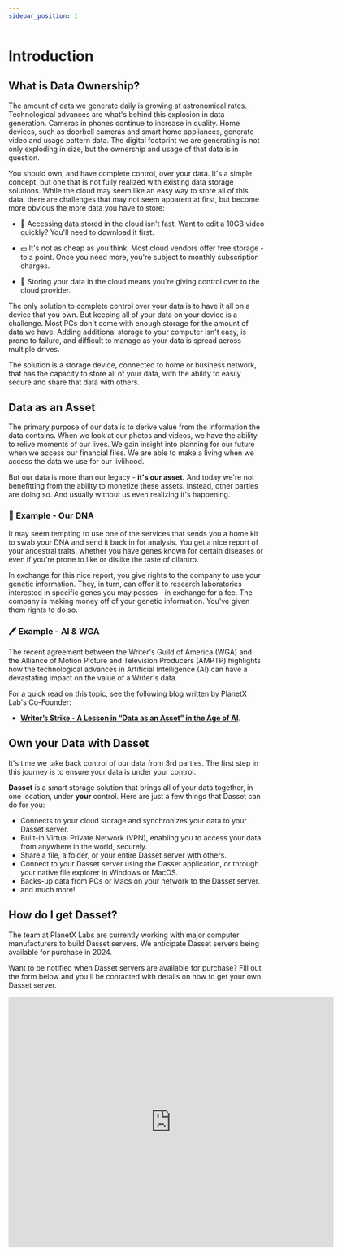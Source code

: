 ```yaml
---
sidebar_position: 1
---
```


# Introduction

## What is Data Ownership?

The amount of data we generate daily is growing at astronomical rates.  Technological
advances are what's behind this explosion in data generation.  Cameras in phones continue
to increase in quality.  Home devices, such as doorbell cameras and smart home appliances,
generate video and usage pattern data.  The digital footprint we are generating is not only
exploding in size, but the ownership and usage of that data is in question.

You should own, and have complete control, over your data.  It's a simple concept, but one
that is not fully realized with existing data storage solutions.  While the cloud may seem like
an easy way to store all of this data, there are challenges that may not seem apparent at first,
but become more obvious the more data you have to store:

* 🐢 Accessing data stored in the cloud isn't fast.  Want to edit a 10GB video quickly?  You'll 
   need to download it first. 

* 💵  It's not as cheap as you think.  Most cloud vendors offer free storage - to a point.  Once
   you need more, you're subject to monthly subscription charges.

* 🔐 Storing your data in the cloud means you're giving control over to the cloud provider.

The only solution to complete control over your data is to have it all on a device that you own.
But keeping all of your data on your device is a challenge.  Most PCs don't come with enough storage
for the amount of data we have.  Adding additional storage to your computer isn't easy, is prone
to failure, and difficult to manage as your data is spread across multiple drives.

The solution is a storage device, connected to home or business network, that has the capacity
to store all of your data, with the ability to easily secure and share that data with others.

## Data as an Asset

The primary purpose of our data is to derive value from the information the data contains.  When
we look at our photos and videos, we have the ability to relive moments of our lives.  We gain
insight into planning for our future when we access our financial files.  We are able to make a
living when we access the data we use for our livlihood.

But our data is more than our legacy - **it's our asset.**  And today we're not benefitting from the
ability to monetize these assets.  Instead, other parties are doing so.  And usually without us
even realizing it's happening.

### 🧬 Example - Our DNA 

It may seem tempting to use one of the services that sends you a home kit to swab your DNA and send it
back in for analysis.  You get a nice report of your ancestral traits, whether you have genes known
for certain diseases or even if you're prone to like or dislike the taste of cilantro.

In exchange for this nice report, you give rights to the company to use your genetic information.
They, in turn, can offer it to research laboratories interested in specific genes you may posses - 
in exchange for a fee.  The company is making money off of your genetic information.  You've given
them rights to do so.

### 🖊️ Example - AI & WGA 

The recent agreement between the Writer's Guild of America (WGA) and the Alliance of Motion Picture and
Television Producers (AMPTP) highlights how the technological advances in Artificial Intelligence (AI) can
have a devastating impact on the value of a Writer's data.  

For a quick read on this topic, see the following blog written by PlanetX Lab's Co-Founder: 

* [**Writer’s Strike - A Lesson in “Data as an Asset” in the Age of AI**](https://www.linkedin.com/pulse/writers-strike-lesson-data-asset-age-ai-jane-cui).

## Own your Data with Dasset
It's time we take back control of our data from 3rd parties.  The first step in this journey is to
ensure your data is under your control.  

**Dasset** is a smart storage solution that brings all of your data together, in one location,
under **your** control.  Here are just a few things that Dasset can do for you:

* Connects to your cloud storage and synchronizes your data to your Dasset server.
* Built-in Virtual Private Network (VPN), enabling you to access your data from anywhere in the world, securely.
* Share a file, a folder, or your entire Dasset server with others.
* Connect to your Dasset server using the Dasset application, or through your native file explorer in Windows or MacOS.
* Backs-up data from PCs or Macs on your network to the Dasset server.
* and much more!

## How do I get Dasset?
The team at PlanetX Labs are currently working with major computer manufacturers to build Dasset
servers.  We anticipate Dasset servers being available for purchase in 2024.

Want to be notified when Dasset servers are available for purchase?  Fill out the form below and
you'll be contacted with details on how to get your own Dasset server.

<iframe src="https://docs.google.com/forms/d/e/1FAIpQLSdtX7WZZVRzevYeOTuLcb464uSryYoYqXcFWFas5PJrctFvWA/viewform?embedded=true" width="640" height="493" frameborder="0" marginheight="0" marginwidth="0">Loading…</iframe>
